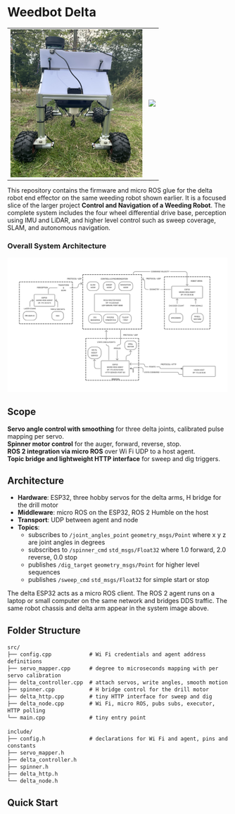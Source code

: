 # Weedbot Delta

<table>
  <tr>
    <td><img src="static/main.png" width="300"/></td>
    <td><img src="static/delta.gif" width="300"/></td>
  </tr>
</table>

This repository contains the firmware and micro ROS glue for the delta robot end effector on the same weeding robot shown earlier. It is a focused slice of the larger project **Control and Navigation of a Weeding Robot**. The complete system includes the four wheel differential drive base, perception using IMU and LiDAR, and higher level control such as sweep coverage, SLAM, and autonomous navigation.

### Overall System Architecture
<img src="static/sysdiiag.png" width="500"/>

## Scope
**Servo angle control with smoothing** for three delta joints, calibrated pulse mapping per servo.  
**Spinner motor control** for the auger, forward, reverse, stop.  
**ROS 2 integration via micro ROS** over Wi Fi UDP to a host agent.  
**Topic bridge and lightweight HTTP interface** for sweep and dig triggers.

## Architecture

* **Hardware**: ESP32, three hobby servos for the delta arms, H bridge for the drill motor  
* **Middleware**: micro ROS on the ESP32, ROS 2 Humble on the host  
* **Transport**: UDP between agent and node  
* **Topics**:  
  * subscribes to `/joint_angles_point` `geometry_msgs/Point` where x y z are joint angles in degrees  
  * subscribes to `/spinner_cmd` `std_msgs/Float32` where 1.0 forward, 2.0 reverse, 0.0 stop  
  * publishes `/dig_target` `geometry_msgs/Point` for higher level sequences  
  * publishes `/sweep_cmd` `std_msgs/Float32` for simple start or stop

The delta ESP32 acts as a micro ROS client. The ROS 2 agent runs on a laptop or small computer on the same network and bridges DDS traffic. The same robot chassis and delta arm appear in the system image above.

## Folder Structure

```text
src/
├── config.cpp            # Wi Fi credentials and agent address definitions
├── servo_mapper.cpp      # degree to microseconds mapping with per servo calibration
├── delta_controller.cpp  # attach servos, write angles, smooth motion
├── spinner.cpp           # H bridge control for the drill motor
├── delta_http.cpp        # tiny HTTP interface for sweep and dig
├── delta_node.cpp        # Wi Fi, micro ROS, pubs subs, executor, HTTP polling
└── main.cpp              # tiny entry point

include/
├── config.h              # declarations for Wi Fi and agent, pins and constants
├── servo_mapper.h
├── delta_controller.h
├── spinner.h
├── delta_http.h
└── delta_node.h
```
## Quick Start